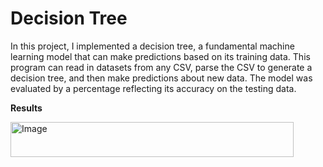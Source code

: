 # Decision Tree

In this project, I implemented a decision tree, a fundamental machine learning model that can make predictions based on its training data. This program can read in datasets from any CSV, parse the CSV to generate a decision tree, and then make predictions about new data. The model was evaluated by a percentage reflecting its accuracy on the testing data.

**Results**

<img src="https://github.com/tanaysubramanian/decision-tree/assets/139258609/c4c7a358-92a8-4dcd-93f3-c76e69687a1f" alt="Image" width="453" height="56"> <br />
